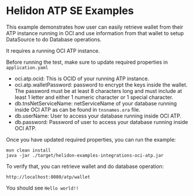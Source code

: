 # Helidon ATP SE Examples

This example demonstrates how user can easily retrieve wallet from their ATP instance running in OCI and use information from that wallet to setup DataSource to do Database operations.

It requires a running OCI ATP instance.

Before running the test, make sure to update required properties in `application.yaml`

- oci.atp.ocid: This is OCID of your running ATP instance.
- oci.atp.walletPassword: password to encrypt the keys inside the wallet. The password must be at least 8 characters long and must include at least 1 letter and either 1 numeric character or 1 special character.
- db.tnsNetServiceName: netServiceName of your database running inside OCI ATP as can be found in `tnsnames.ora` file.
- db.userName: User to access your database running inside OCI ATP.
- db.password: Password of user to access your database running inside OCI ATP.

Once you have updated required properties, you can run the example:

```shell script
mvn clean install
java -jar ./target/helidon-examples-integrations-oci-atp.jar
```  

To verify that, you can retrieve wallet and do database operation:

```text
http://localhost:8080/atp/wallet
```

You should see `Hello world!!`
